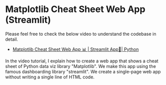# Matplotlib Cheat Sheet Web App (Streamlit)

Please feel free to check the below video to understand the codebase in detail.

* [Matplotlib Cheat Sheet Web App 📊 | Streamlit App📱| Python](https://www.youtube.com/watch?v=43q4zVhiG0w)

In the video tutorial, I explain how to create a web app that shows a cheat sheet of Python data viz library "Matplotlib". We make this app using the famous dashboarding library "streamlit". We create a single-page web app without writing a single line of HTML code.
